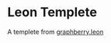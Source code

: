# Leon Templete

A templete from [graphberry.leon](https://www.graphberry.com/item/leon-psd-agency-template)
